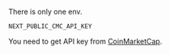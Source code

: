 There is only one env.

`NEXT_PUBLIC_CMC_API_KEY`

You need to get API key from [CoinMarketCap](https://coinmarketcap.com/api/pricing/).